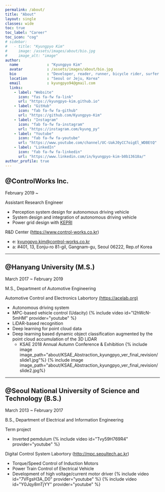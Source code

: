 ```yaml
---
permalink: /about/
title: "About"
layout: single
classes: wide
toc: true
toc_label: "Career"
toc_icon: "cog"
# sidebar:
#   - title: "Kyungpyo Kim"
#     image: /assets/images/about/bio.jpg
#     image_alt: "image"
author:
  name             : "Kyungpyo Kim"
  avatar           : /assets/images/about/bio.jpg
  bio              : "Developer, reader, runner, bicycle rider, surfer and swimmer."
  location         : "Seoul or Jeju, Korea"
  email            : kyungpyo94@gmail.com
  links:
    - label: "Website"
      icon: "fas fa-fw fa-link"
      url: "https://kyungpyo-kim.github.io"
    - label: "GitHub"
      icon: "fab fa-fw fa-github"
      url: "https://github.com/Kyungpyo-Kim"
    - label: "Instagram"
      icon: "fab fa-fw fa-instagram"
      url: "https://instagram.com/kyung_py"
    - label: "Youtube"
      icon: "fab fa-fw fa-youtube"
      url: "https://www.youtube.com/channel/UC-UakJ0yCC7oigEl_WDBEtQ"
    - label: "LinkedIn"
      icon: "fab fa-fw fa-linkedin"
      url: "https://www.linkedin.com/in/kyungpyo-kim-b0b13618a/"
author_profile: true
---
```

## @ControlWorks Inc.
February 2019 ~ 

Assistant Research Engineer
* Perception system design for autonomous driving vehicle
* System design and integration of autonomous driving vehicle
* Power grid design with [KEPRI](https://www.kepri.re.kr)

R&D Center (https://www.control-works.co.kr)
* e: kyungpyo.kim@control-works.co.kr
* a: #401, 13, Eonju-ro 81-gil, Gangnam-gu, Seoul 06222, Rep.of Korea 
 
---
## @Hanyang University (M.S.)

March 2017 ~ February 2019

M.S., Department of Automotive Engineering

Automotive Control and Electronics Labortory [(https://acelab.org)](https://www.acelab.org/smart-car-research-group)
 * Autonomous driving system
 * MPC-based vehicle control (Udacity)
    {% include video id="I2hWcN-5mHM" provider="youtube" %}
 * LiDAR-based recognition
 * Deep learning for point cloud data
 * Deep learning based dynamic object classification augmented by the point cloud accumulation of the 3D LiDAR 
   - KSAE 2018 Annual Autumn Conference & Exhibition
   {% include image image_path="about/KSAE_Abstraction_kyungpyo_ver_final_revision/slide1.jpg"%}
   {% include image image_path="about/KSAE_Abstraction_kyungpyo_ver_final_revision/slide2.jpg%}
 
---
## @Seoul National University of Science and Technology (B.S.)

March 2013 ~ February 2017

B.S., Department of Electrical and Information Engineering

Term project
 * Inverted pemdulum
    {% include video id="Tvy59H769R4" provider="youtube" %}

Digital Control System Labortory (http://mpc.seoultech.ac.kr)
 * Torque/Speed Control of Induction Motors
 * Power Train Control of Electrical Vehicle
 * Development of high voltage/current motor driver
      {% include video id="7VFgsH3A_D0" provider="youtube" %}
      {% include video id="Y0Jqy8mTjYY" provider="youtube" %}